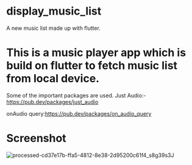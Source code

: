 # display_music_list

A new music list made up with flutter.

# This is a music player app which is build on flutter to fetch music list from local device.
 
Some of the important packages are used.
Just Audio:-https://pub.dev/packages/just_audio

onAudio query:https://pub.dev/packages/on_audio_query


# Screenshot

![processed-cd37e17b-ffa5-4812-8e38-2d95200c61f4_s8g39s3J](https://user-images.githubusercontent.com/33664603/217241421-a67b9706-a62e-4b2e-8364-199d0364fc52.jpeg)
